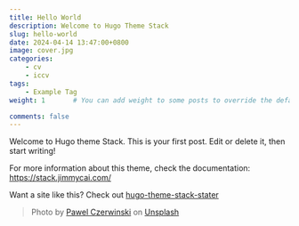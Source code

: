```yaml
---
title: Hello World
description: Welcome to Hugo Theme Stack
slug: hello-world
date: 2024-04-14 13:47:00+0800
image: cover.jpg
categories:
    - cv
    - iccv
tags:
    - Example Tag
weight: 1       # You can add weight to some posts to override the default sorting (date descending)

comments: false
---
```


Welcome to Hugo theme Stack. This is your first post. Edit or delete it, then start writing!

For more information about this theme, check the documentation: https://stack.jimmycai.com/

Want a site like this? Check out [hugo-theme-stack-stater](https://github.com/CaiJimmy/hugo-theme-stack-starter)

> Photo by [Pawel Czerwinski](https://unsplash.com/@pawel_czerwinski) on [Unsplash](https://unsplash.com/)